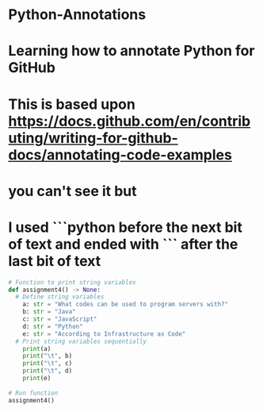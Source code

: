 # Python-Annotations
# Learning how to annotate Python for GitHub
# This is based upon https://docs.github.com/en/contributing/writing-for-github-docs/annotating-code-examples

# you can't see it but
# I used \`\`\`python before the next bit of text and ended with \`\`\` after the last bit of text
```python
# Function to print string variables
def assignment4() -> None:
  # Define string variables
    a: str = "What codes can be used to program servers with?"
    b: str = "Java"
    c: str = "JavaScript"
    d: str = "Python"
    e: str = "According to Infrastructure as Code"
  # Print string variables sequentially
    print(a)
    print("\t", b)
    print("\t", c)
    print("\t", d)
    print(e)
    
# Run function
assignment4()
```
